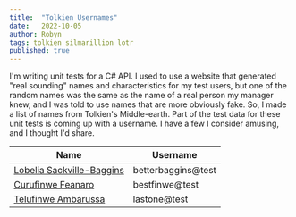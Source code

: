 ```yaml
---
title:  "Tolkien Usernames"
date:   2022-10-05
author: Robyn
tags: tolkien silmarillion lotr
published: true
---
```

I'm writing unit tests for a C# API. I used to use a website that generated "real sounding" names and characteristics for my test users, but one of the random names was the same as the name of a real person my manager knew, and I was told to use names that are more obviously fake. So, I made a list of names from Tolkien's Middle-earth. Part of the test data for these unit tests is coming up with a username. I have a few I consider amusing, and I thought I'd share. 

| Name | Username |
| --- | --- |
| [Lobelia Sackville-Baggins](https://tolkiengateway.net/wiki/Lobelia_Sackville-Baggins) | betterbaggins@test |
| [Curufinwe Feanaro](https://tolkiengateway.net/wiki/F%C3%ABanor) | bestfinwe@test |
| [Telufinwe Ambarussa](https://tolkiengateway.net/wiki/Amras) | lastone@test |
